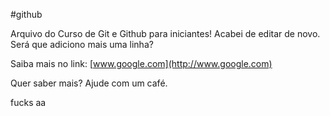 ﻿#github

Arquivo do Curso de Git e Github para iniciantes!
Acabei de editar de novo.
Será que adiciono mais uma linha?

Saiba mais no link: [www.google.com](http://www.google.com)

Quer saber mais? Ajude com um café.

fucks
aa